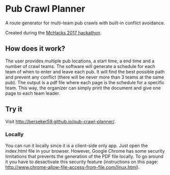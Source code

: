 # Pub Crawl Planner
A route generator for multi-team pub crawls with built-in conflict avoidance.

Created during the [McHacks 2017 hackathon](https://mchacks.io/index.html).

## How does it work?
The user provides multiple pub locations, a start time, a end time and a number of crawl teams. The software will generate a schedule for each team of when to enter and leave each pub. It will find the best possible path and prevent any conflict (there will be never more than 3 teams at the same pub).
The output is a pdf file where each page is the schedule for a specific team. This way, the organizer can simply print the document and give one page to each team leader.

## Try it
Visit http://berseker59.github.io/pub-crawl-planner/.
### Locally
You can run it locally since it is a client-side only app. Just open the index.html file in your browser. However, Google Chrome has some security limitations that prevents the generation of the PDF file locally. To go around it you have to desactivate this security feature (instructions on this page: http://www.chrome-allow-file-access-from-file.com/linux.html).
